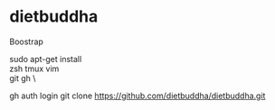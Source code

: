 # dietbuddha

Boostrap

sudo apt-get install \
  zsh tmux vim \
  git gh \

gh auth login
git clone https://github.com/dietbuddha/dietbuddha.git

  
